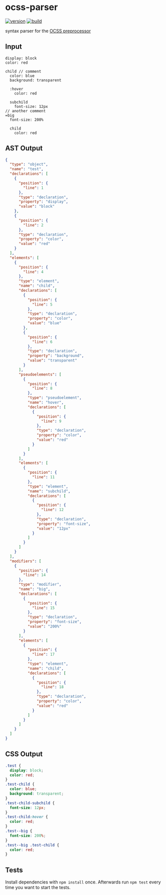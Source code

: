 ocss-parser
===========

[![version][1]][2]
[![build][3]][4]

syntax parser for the [OCSS preprocessor][5]

Input
-----

```
display: block
color: red

child // comment
  color: blue
  background: transparent

  :hover
    color: red

  subchild
    font-size: 12px
// another comment
=big
  font-size: 200%

  child
    color: red
```

AST Output
----------

```json
{
  "type": "object",
  "name": "test",
  "declarations": [
    {
      "position": {
        "line": 1
      },
      "type": "declaration",
      "property": "display",
      "value": "block"
    },
    {
      "position": {
        "line": 2
      },
      "type": "declaration",
      "property": "color",
      "value": "red"
    }
  ],
  "elements": [
    {
      "position": {
        "line": 4
      },
      "type": "element",
      "name": "child",
      "declarations": [
        {
          "position": {
            "line": 5
          },
          "type": "declaration",
          "property": "color",
          "value": "blue"
        },
        {
          "position": {
            "line": 6
          },
          "type": "declaration",
          "property": "background",
          "value": "transparent"
        }
      ],
      "pseudoelements": [
        {
          "position": {
            "line": 8
          },
          "type": "pseudoelement",
          "name": "hover",
          "declarations": [
            {
              "position": {
                "line": 9
              },
              "type": "declaration",
              "property": "color",
              "value": "red"
            }
          ]
        }
      ],
      "elements": [
        {
          "position": {
            "line": 11
          },
          "type": "element",
          "name": "subchild",
          "declarations": [
            {
              "position": {
                "line": 12
              },
              "type": "declaration",
              "property": "font-size",
              "value": "12px"
            }
          ]
        }
      ]
    }
  ],
  "modifiers": [
    {
      "position": {
        "line": 14
      },
      "type": "modifier",
      "name": "big",
      "declarations": [
        {
          "position": {
            "line": 15
          },
          "type": "declaration",
          "property": "font-size",
          "value": "200%"
        }
      ],
      "elements": [
        {
          "position": {
            "line": 17
          },
          "type": "element",
          "name": "child",
          "declarations": [
            {
              "position": {
                "line": 18
              },
              "type": "declaration",
              "property": "color",
              "value": "red"
            }
          ]
        }
      ]
    }
  ]
}
```

CSS Output
----------

```css
.test {
  display: block;
  color: red;
}
.test-child {
  color: blue;
  background: transparent;
}
.test-child-subchild {
  font-size: 12px;
}
.test-child:hover {
  color: red;
}
.test--big {
  font-size: 200%;
}
.test--big .test-child {
  color: red;
}
```

Tests
-----

Install dependencies with `npm install` once. Afterwards run `npm test` every time you want to start the tests.

[1]: http://img.shields.io/npm/v/ocss-parser.svg?style=flat
[2]: https://www.npmjs.org/package/ocss-parser
[3]: http://img.shields.io/travis/maxhoffmann/ocss-parser.svg?style=flat
[4]: https://travis-ci.org/maxhoffmann/ocss-parser
[5]: https://github.com/maxhoffmann/ocss
